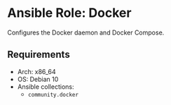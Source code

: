 # Ansible Role: Docker

Configures the Docker daemon and Docker Compose.

## Requirements

- Arch: x86_64
- OS: Debian 10
- Ansible collections:
    - `community.docker`
